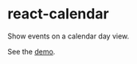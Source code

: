 react-calendar
==============

Show events on a calendar day view.

See the [demo](http://mallison.github.io/react-calendar).
